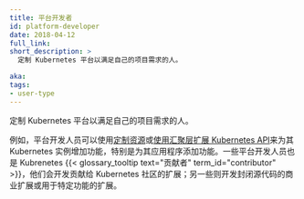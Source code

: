 ```yaml
---
title: 平台开发者
id: platform-developer
date: 2018-04-12
full_link: 
short_description: >
  定制 Kubernetes 平台以满足自己的项目需求的人。

aka: 
tags:
- user-type
---
```


<!--
---
title: Platform Developer
id: platform-developer
date: 2018-04-12
full_link: 
short_description: >
  A person who customizes the Kubernetes platform to fit the needs of their project.

aka: 
tags:
- user-type
---
-->

<!--
 A person who customizes the Kubernetes platform to fit the needs of their project.
-->

 定制 Kubernetes 平台以满足自己的项目需求的人。

<!--more--> 

<!--
A platform developer may, for example, use [Custom Resources](/docs/concepts/api-extension/custom-resources/) or [Extend the Kubernetes API with the aggregation layer](/docs/concepts/api-extension/apiserver-aggregation/) to add functionality to their instance of Kubernetes, specifically for their application.  Some Platform Developers are also {{< glossary_tooltip text="contributors" term_id="contributor" >}} and develop extensions which are contributed to the Kubernetes community.  Others develop closed-source commercial or site-specific extensions.
-->

例如，平台开发人员可以使用[定制资源](/docs/concepts/api-extension/custom-resources/)或[使用汇聚层扩展 Kubernetes API](/docs/concepts/api-extension/apiserver-aggregation/)来为其 Kubernetes 实例增加功能，特别是为其应用程序添加功能。一些平台开发人员也是 Kubrenetes {{< glossary_tooltip text="贡献者" term_id="contributor" >}}，他们会开发贡献给 Kubernetes 社区的扩展；另一些则开发封闭源代码的商业扩展或用于特定功能的扩展。

